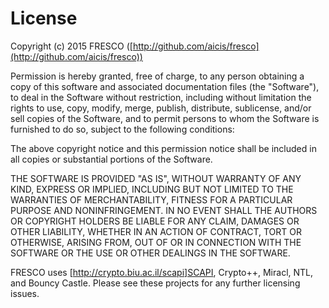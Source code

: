 
License
=======

Copyright (c) 2015 FRESCO
([http://github.com/aicis/fresco](http://github.com/aicis/fresco))

Permission is hereby granted, free of charge, to any person obtaining
a copy of this software and associated documentation files (the
"Software"), to deal in the Software without restriction, including
without limitation the rights to use, copy, modify, merge, publish,
distribute, sublicense, and/or sell copies of the Software, and to
permit persons to whom the Software is furnished to do so, subject to
the following conditions:

The above copyright notice and this permission notice shall be
included in all copies or substantial portions of the Software.

THE SOFTWARE IS PROVIDED "AS IS", WITHOUT WARRANTY OF ANY KIND,
EXPRESS OR IMPLIED, INCLUDING BUT NOT LIMITED TO THE WARRANTIES OF
MERCHANTABILITY, FITNESS FOR A PARTICULAR PURPOSE AND NONINFRINGEMENT.
IN NO EVENT SHALL THE AUTHORS OR COPYRIGHT HOLDERS BE LIABLE FOR ANY
CLAIM, DAMAGES OR OTHER LIABILITY, WHETHER IN AN ACTION OF CONTRACT,
TORT OR OTHERWISE, ARISING FROM, OUT OF OR IN CONNECTION WITH THE
SOFTWARE OR THE USE OR OTHER DEALINGS IN THE SOFTWARE.

FRESCO uses [http://crypto.biu.ac.il/scapi]SCAPI, Crypto++, Miracl,
NTL, and Bouncy Castle. Please see these projects for any further
licensing issues.
